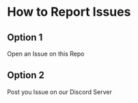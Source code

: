 # How to Report Issues

## Option 1

Open an Issue on this Repo

## Option 2

Post you Issue on our Discord Server

